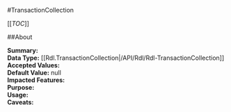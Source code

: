 #TransactionCollection

[[_TOC_]]

##About

**Summary:**   
**Data Type:** [[Rdl.TransactionCollection|/API/Rdl/Rdl-TransactionCollection]]  
**Accepted Values:**   
**Default Value:** null  
**Impacted Features:**   
**Purpose:**   
**Usage:**   
**Caveats:**   


